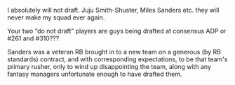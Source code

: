 I absolutely will not draft. Juju Smith-Shuster, Miles Sanders etc. they will never make my squad ever again.

Your two “do not draft” players are guys being drafted at consensus ADP or #261 and #310???

Sanders was a veteran RB brought in to a new team on a generous (by RB standards) contract, and with corresponding expectations, to be that team's primary rusher, only to wind up disappointing the team, along with any fantasy managers unfortunate enough to have drafted them. 
